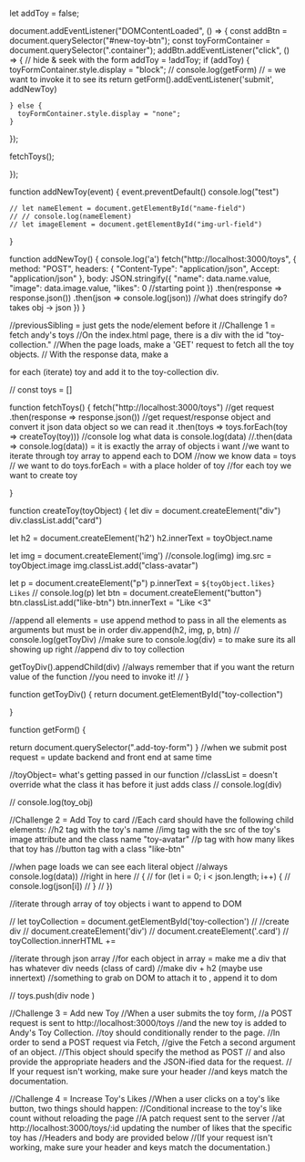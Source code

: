 let addToy = false;

document.addEventListener("DOMContentLoaded", () => {
  const addBtn = document.querySelector("#new-toy-btn");
  const toyFormContainer = document.querySelector(".container");
  addBtn.addEventListener("click", () => {
    // hide & seek with the form
    addToy = !addToy;
    if (addToy) {
      toyFormContainer.style.display = "block";
      // console.log(getForm) // = we want to invoke it to see its return
     getForm().addEventListener('submit', addNewToy)

    } else {
      toyFormContainer.style.display = "none";
    }
  });

  fetchToys();  

});

  function addNewToy(event) {
    event.preventDefault()
    console.log("test")

    // let nameElement = document.getElementById("name-field")
    // // console.log(nameElement)
    // let imageElement = document.getElementById("img-url-field")
  }

function addNewToy() {
  console.log('a')
    fetch("http://localhost:3000/toys", {
      method: "POST",
      headers: {
        "Content-Type": "application/json",
        Accept: "application/json"
        },
      body: JSON.stringify({ 
        "name": data.name.value,
        "image": data.image.value,
        "likes": 0 //starting point
      })
      .then(response => response.json())
      .then(json => console.log(json))
      //what does stringify do? takes obj -> json
    })
  }

//previousSibling = just gets the node/element before it
//Challenge 1 = fetch andy's toys
//On the index.html page, there is a div with the id "toy-collection."
//When the page loads, make a 'GET' request to fetch all the toy objects.
// With the response data, make a <div class="card"> for each (iterate) toy and add it to the toy-collection div.

// const toys = []

function fetchToys() {
  fetch("http://localhost:3000/toys") //get request
  .then(response => response.json()) //get request/response object  and convert it json data object so we can read it
  .then(toys => toys.forEach(toy => createToy(toy)))
  //console log what data is console.log(data)
  //.then(data => console.log(data)) = it is exactly the array of objects i want
  //we want to iterate through toy array to append each to DOM
  //now we know data = toys
  // we want to do toys.forEach = with a place holder of toy
  //for each toy we want to create toy 

}

function createToy(toyObject) {
  let div = document.createElement("div")
  div.classList.add("card")

  let h2 = document.createElement('h2')
  h2.innerText = toyObject.name 

  let img = document.createElement('img')
  //console.log(img)
  img.src = toyObject.image 
  img.classList.add("class-avatar")

let p = document.createElement("p")
p.innerText = `${toyObject.likes} Likes`
// console.log(p)
let btn = document.createElement("button")
btn.classList.add("like-btn")
btn.innerText = "Like <3"

//append all elements = use append method to pass in all the elements as arguments but must be in order
div.append(h2, img, p, btn)
// console.log(getToyDiv)
//make sure to console.log(div) = to make sure its all showing up right 
//append div to toy collection 

getToyDiv().appendChild(div)
//always remember that if you want the return value of the function
//you need to invoke it!
//
}

function getToyDiv() {
  return document.getElementById("toy-collection")

}

function getForm() {

  return document.querySelector(".add-toy-form")
}
//when we submit post request = update backend and front end at same time 

  //toyObject= what's getting passed in our function 
    //classList = doesn't override what the class it has before it just adds class 
// console.log(div)

  // console.log(toy_obj)


//Challenge 2 = Add Toy to card
//Each card should have the following child elements:
//h2 tag with the toy's name
//img tag with the src of the toy's image attribute and the class name "toy-avatar"
//p tag with how many likes that toy has
//button tag with a class "like-btn"

//when page loads we can see each literal object 
  //always console.log(data))
    //right in here
  //  {
    // for (let i = 0; i < json.length; i++) {
  //     console.log(json[i])
  //   }
  //  })

//iterate through array of toy objects i want to append to DOM

// let toyCollection = document.getElementById('toy-collection')
// //create div 
// document.createElement('div')
// document.createElement('.card')
// toyCollection.innerHTML += 

//iterate through json array
//for each object in array = make me a div that has whatever div needs (class of card)
//make div + h2  (maybe use innertext)
//something to grab on DOM to attach it to , append it to dom 


// toys.push(div node )




//Challenge 3 = Add new Toy
//When a user submits the toy form, 
//a POST request is sent to http://localhost:3000/toys 
//and the new toy is added to Andy's Toy Collection.
//toy should conditionally render to the page.
//In order to send a POST request via Fetch, 
//give the Fetch a second argument of an object. 
//This object should specify the method as POST
// and also provide the appropriate headers and the JSON-ified data for the request.
// If your request isn't working, make sure your header 
//and keys match the documentation.

//Challenge 4 = Increase Toy's Likes
//When a user clicks on a toy's like button, two things should happen:
//Conditional increase to the toy's like count without reloading the page
//A patch request sent to the server 
//at http://localhost:3000/toys/:id updating the number of likes that the specific toy has
//Headers and body are provided below 
//(If your request isn't working, make sure your header and keys match the documentation.)

